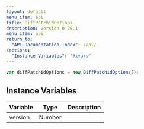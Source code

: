 ```yaml
---
layout: default
menu_item: api
title: DiffPatchidOptions
description: Version 0.26.1
menu_item: api
return_to:
  "API Documentation Index": /api/
sections:
  "Instance Variables": "#ivars"
---
```


```js
var diffPatchidOptions = new DiffPatchidOptions();
```

## <a name="ivars"></a>Instance Variables

| Variable | Type | Description |
| --- | --- | --- |
| <a name="version"></a>version | Number |  |

